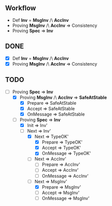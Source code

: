 ## Workflow
- Def **Inv** = **MsgInv** /\ **AccInv**
- Proving  **MsgInv** /\ **AccInv** $\Rightarrow$ Consistency
- Proving **Spec** $\Rightarrow$ **Inv** 

## DONE
- [x] Def **Inv** = **MsgInv** /\ **AccInv**
- [x] Proving **MsgInv** /\ **AccInv** $\Rightarrow$ Consistency

## TODO 
- [ ] Proving **Spec** $\Rightarrow$ **Inv** 
  - [x] Proving  **MsgInv** /\ **AccInv** $\Rightarrow$ **SafeAtStable**
    - [x] Prepare => SafeAtStable
    - [x] Accept => SafeAtStable
    - [x] OnMessage => SafeAtStable
  - [ ] Proving **Spec** $\Rightarrow$ **Inv**
    - [x] Init => Inv'
    - [ ] Next => Inv'
      - [x] Next => TypeOK'
        - [x] Prepare => TypeOK'
        - [x] Accept => TypeOK'
        - [x] OnMessage => TypeOK'
      - [ ] Next => AccInv'
        - [ ] Prepare => AccInv'
        - [ ] Accept => AccInv'
        - [ ] OnMessage => AccInv'
      - [ ] Next => MsgInv'
        - [x] Prepare => MsgInv'
        - [ ] Accept => MsgInv'
        - [ ] OnMessage => MsgInv'
